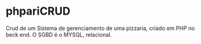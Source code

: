 # phpariCRUD
Crud de um Sistema de gerenciamento de uma pizzaria, criado em PHP no beck end.  O SGBD é  o MYSQL, relacional.

